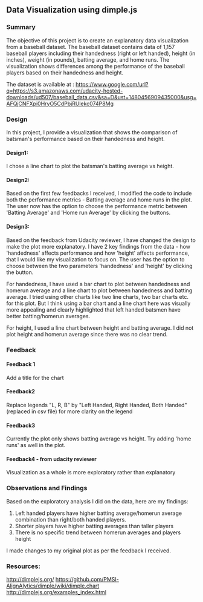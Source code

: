## Data Visualization using dimple.js

### Summary
The objective of this project is to create an explanatory data visualization from a baseball dataset. The baseball dataset contains data of 1,157 baseball players including their handedness (right or left handed), height (in inches), weight (in pounds), batting average, and home runs. The visualization shows differences among the performance of the baseball players based on their handedness and height.

The dataset is available at :
https://www.google.com/url?q=https://s3.amazonaws.com/udacity-hosted-downloads/ud507/baseball_data.csv&sa=D&ust=1480456909435000&usg=AFQjCNFXpi0HryO5CdPbjRUlekc074P8Mg
    

### Design
In this project, I provide a visualization that shows the comparison of batsman's performance based on their handedness and height. 

#### Design1:
I chose a line chart to plot the batsman's batting average vs height. 

#### Design2:
Based on the first few feedbacks I received, I modified the code to include both the performance metrics - Batting average and home runs in the plot. The user now has the option to choose the performance metric between 'Batting Average' and 'Home run Average' by clicking the buttons.

#### Design3:
Based on the feedback from Udacity reviewer, I have changed the design to make the plot more explanatory. I have 2 key findings from the data - how 'handedness' affects performance and how 'height' affects performance, that I would like my visualization to focus on. The user has the option to choose between the two parameters 'handedness' and 'height' by clicking the button.

For handedness, I have used a bar chart to plot between handedness and homerun average and a line chart to plot between handedness and batting average. I tried using other charts like two line charts, two bar charts etc. for this plot. But I think using a bar chart and a line chart here was visually more appealing and clearly highlighted that left handed batsmen have better batting/homerun averages.


For height, I used a line chart between height and batting average. I did not plot height and homerun average since there was no clear trend.

### Feedback

#### Feedback 1
Add a title for the chart

#### Feedback2
Replace legends "L, R, B" by "Left Handed, Right Handed, Both Handed" (replaced in csv file) for more clarity on the legend

#### Feedback3
Currently the plot only shows batting average vs height. Try adding 'home runs' as well in the plot.

#### Feedback4 - from udacity reviewer
Visualization as a whole is more exploratory rather than explanatory

### Observations and Findings
Based on the exploratory analysis I did on the data, here are my findings:
1. Left handed players have higher batting average/homerun average combination  than  right/both handed players.
2. Shorter players have higher batting averages than taller players
3. There is no specific trend between homerun averages and players height

I made changes to my original plot as per the feedback I received.

### Resources:
http://dimplejs.org/
https://github.com/PMSI-AlignAlytics/dimple/wiki/dimple.chart
http://dimplejs.org/examples_index.html
